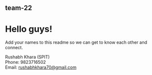 ## team-22

# Hello guys!

Add your names to this readme so we can get to know each other and connect.

Rushabh Khara (SPIT)                                                                                                                                                              
Phone: 9823716502                                                                                                                                                                
Email: rushabhkhara70@gmail.com
